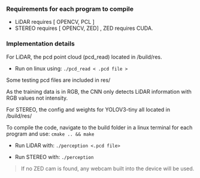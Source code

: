 ### Requirements for each program to compile

- LiDAR requires  [ OPENCV, PCL ]
- STEREO requires [ OPENCV, ZED] , ZED requires CUDA.

### Implementation details

For LiDAR, the pcd point cloud (pcd_read) located in /build/res.

- Run on linux using: `./pcd_read < .pcd file >`

Some testing pcd files are included in res/

As the training data is in RGB, the CNN only detects LiDAR information with RGB values not intensity.

For STEREO, the config and weights for YOLOV3-tiny all located in /build/res/

To compile the code, navigate to the build folder in a linux terminal for each program and use: `cmake .. && make`

- Run LiDAR with: `./perception <.pcd file>`

- Run STEREO with: `./perception`

> If no ZED cam is found, any webcam built into the device will be used.

